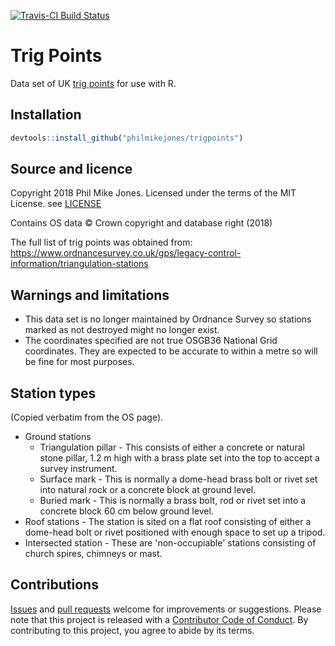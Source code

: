 [![Travis-CI Build Status](https://travis-ci.org/philmikejones/trigpoints.svg?branch=master)](https://travis-ci.org/philmikejones/trigpoints)

# Trig Points

Data set of UK [trig points](https://en.wikipedia.org/wiki/Triangulation_station) for use with R.


## Installation

```r
devtools::install_github("philmikejones/trigpoints")
```


## Source and licence

Copyright 2018 Phil Mike Jones.
Licensed under the terms of the MIT License.
see [LICENSE](LICENSE)

Contains OS data &copy; Crown copyright and database right (2018)

The full list of trig points was obtained from: https://www.ordnancesurvey.co.uk/gps/legacy-control-information/triangulation-stations


## Warnings and limitations

- This data set is no longer maintained by Ordnance Survey so stations marked as not destroyed might no longer exist.
- The coordinates specified are not true OSGB36 National Grid coordinates. They are expected to be accurate to within a metre so will be fine for most purposes.


## Station types

(Copied verbatim from the OS page).

- Ground stations
    - Triangulation pillar - This consists of either a concrete or natural stone pillar, 1.2 m high with a brass plate set into the top to accept a survey instrument. 
    - Surface mark - This is normally a dome-head brass bolt or rivet set into natural rock or a concrete block at ground level.
    - Buried mark - This is normally a brass bolt, rod or rivet set into a concrete block 60 cm below ground level.
- Roof stations - The station is sited on a flat roof consisting of either a dome-head bolt or rivet positioned with enough space to set up a tripod.
- Intersected station - These are 'non-occupiable' stations consisting of church spires, chimneys or mast.


## Contributions

[Issues](https://github.com/philmikejones/trigpoints/issues) and [pull requests](https://github.com/philmikejones/trigpoints/pulls) welcome for improvements or suggestions.
Please note that this project is released with a [Contributor Code of Conduct](CODE_OF_CONDUCT.md).
By contributing to this project, you agree to abide by its terms.
